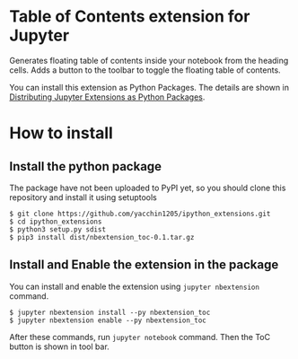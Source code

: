 # Table of Contents extension for Jupyter

Generates floating table of contents inside your notebook from the heading cells.
Adds a button to the toolbar to toggle the floating table of contents.

You can install this extension as Python Packages. The details are shown in [Distributing Jupyter Extensions as Python Packages](https://jupyter-notebook.readthedocs.org/en/stable/examples/Notebook/rstversions/Distributing%20Jupyter%20Extensions%20as%20Python%20Packages.html).

# How to install

## Install the python package

The package have not been uploaded to PyPI yet, so you should clone this repository and install it using setuptools

```
$ git clone https://github.com/yacchin1205/ipython_extensions.git
$ cd ipython_extensions
$ python3 setup.py sdist
$ pip3 install dist/nbextension_toc-0.1.tar.gz
```

## Install and Enable the extension in the package

You can install and enable the extension using `jupyter nbextension` command.

```
$ jupyter nbextension install --py nbextension_toc
$ jupyter nbextension enable --py nbextension_toc
```

After these commands, run `jupyter notebook` command. Then the ToC button is shown in tool bar.
